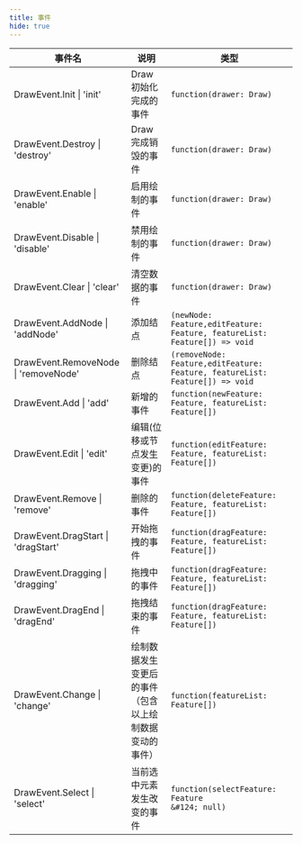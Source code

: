 ```yaml
---
title: 事件
hide: true
---
```


| 事件名                                   | 说明                                                   | 类型                                                                                       |
| ---------------------------------------- | ------------------------------------------------------ | ------------------------------------------------------------------------------------------ |
| DrawEvent.Init &#124; 'init'             | Draw 初始化完成的事件                                  | `function(drawer: Draw)`                                                                   |
| DrawEvent.Destroy &#124; 'destroy'       | Draw 完成销毁的事件                                    | `function(drawer: Draw)`                                                                   |
| DrawEvent.Enable &#124; 'enable'         | 启用绘制的事件                                         | `function(drawer: Draw)`                                                                   |
| DrawEvent.Disable &#124; 'disable'       | 禁用绘制的事件                                         | `function(drawer: Draw)`                                                                   |
| DrawEvent.Clear &#124; 'clear'           | 清空数据的事件                                         | `function(drawer: Draw)`                                                                   |
| DrawEvent.AddNode &#124; 'addNode'       | 添加结点                                               | `(newNode: Feature,editFeature: Feature, featureList: Feature[]) => void`                  |
| DrawEvent.RemoveNode &#124; 'removeNode' | 删除结点                                               | `(removeNode: Feature,editFeature: Feature, featureList: Feature[]) => void`               |
| DrawEvent.Add &#124; 'add'               | 新增的事件                                             | `function(newFeature: Feature, featureList: Feature[])`                                    |
| DrawEvent.Edit &#124; 'edit'             | 编辑(位移或节点发生变更)的事件                         | `function(editFeature: Feature, featureList: Feature[])`                                   |
| DrawEvent.Remove &#124; 'remove'         | 删除的事件                                             | `function(deleteFeature: Feature, featureList: Feature[])`                                 |
| DrawEvent.DragStart &#124; 'dragStart'   | 开始拖拽的事件                                         | `function(dragFeature: Feature, featureList: Feature[])`                                   |
| DrawEvent.Dragging &#124; 'dragging'     | 拖拽中的事件                                           | `function(dragFeature: Feature, featureList: Feature[])`                                   |
| DrawEvent.DragEnd &#124; 'dragEnd'       | 拖拽结束的事件                                         | `function(dragFeature: Feature, featureList: Feature[])`                                   |
| DrawEvent.Change &#124; 'change'         | 绘制数据发生变更后的事件（包含以上绘制数据变动的事件） | `function(featureList: Feature[])`                                                         |
| DrawEvent.Select &#124; 'select'         | 当前选中元素发生改变的事件                             | `function(selectFeature: Feature                                             &#124; null)` |
